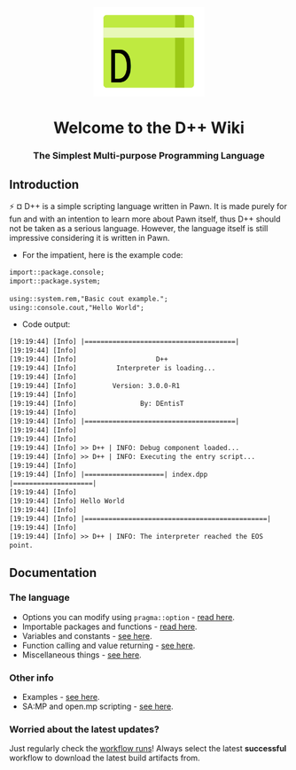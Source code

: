 <p align="center">
  <img width="200" align="center" src="dpp_logo.png">
</p>
<h1 align = "center">Welcome to the <b>D++</b> Wiki</h1>
<h3 align = "center">
  The Simplest Multi-purpose Programming Language
</h3>

## Introduction
:zap: ¤ D++ is a simple scripting language written in Pawn. It is made purely for fun and with an intention to learn more about Pawn itself, thus D++ should not be taken as a serious language. However, the language itself is still impressive considering it is written in Pawn.

- For the impatient, here is the example code:
```pawn
import::package.console;
import::package.system;

using::system.rem,"Basic cout example.";
using::console.cout,"Hello World";
```

- Code output:

```
[19:19:44] [Info] |======================================|
[19:19:44] [Info]                                         
[19:19:44] [Info]                    D++                  
[19:19:44] [Info]          Interpreter is loading...      
[19:19:44] [Info]                                         
[19:19:44] [Info]         Version: 3.0.0-R1          
[19:19:44] [Info]                                         
[19:19:44] [Info]                By: DEntisT              
[19:19:44] [Info]                                         
[19:19:44] [Info] |======================================|
[19:19:44] [Info]                                         
[19:19:44] [Info]                                         
[19:19:44] [Info] >> D++ | INFO: Debug component loaded...
[19:19:44] [Info] >> D++ | INFO: Executing the entry script...
[19:19:44] [Info]                                                
[19:19:44] [Info] |====================| index.dpp |====================|
[19:19:44] [Info] 
[19:19:44] [Info] Hello World
[19:19:44] [Info]                                                
[19:19:44] [Info] |==============================================|
[19:19:44] [Info]                                                
[19:19:44] [Info] >> D++ | INFO: The interpreter reached the EOS point.
```
## Documentation

### The language

- Options you can modify using `pragma::option` - [read here](doc/dpp_options.md).
- Importable packages and functions - [read here](doc/dpp_packages.md).
- Variables and constants - [see here](doc/dpp_const.md).
- Function calling and value returning - [see here](doc/dpp_returns.md).
- Miscellaneous things - [see here](doc/dpp_misc.md).

### Other info

- Examples - [see here](doc/dpp_example.md).
- SA:MP and open.mp scripting - [see here](doc/dpp_sampomp.md).


### Worried about the latest updates?

Just regularly check the [workflow runs](https://github.com/samp-api/dpp/actions)! Always select the latest **successful** workflow to download the latest build artifacts from.